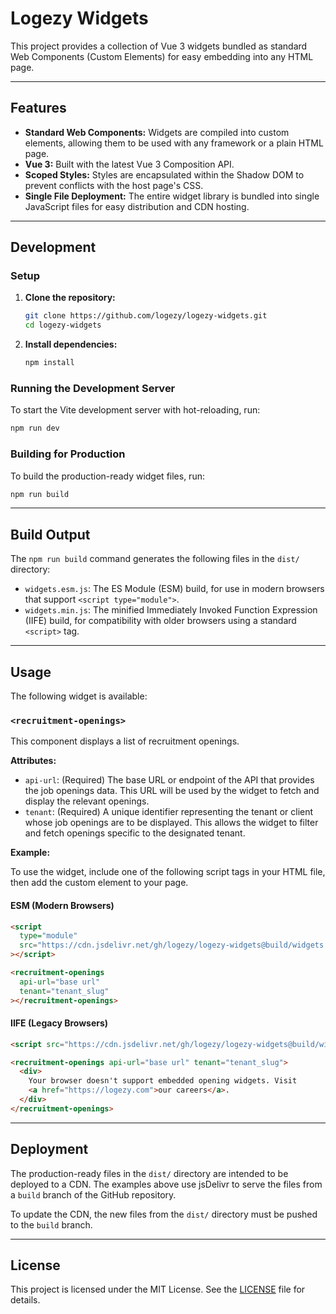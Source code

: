 # Logezy Widgets

This project provides a collection of Vue 3 widgets bundled as standard Web Components (Custom Elements) for easy embedding into any HTML page.

---

## Features

- **Standard Web Components:** Widgets are compiled into custom elements, allowing them to be used with any framework or a plain HTML page.
- **Vue 3:** Built with the latest Vue 3 Composition API.
- **Scoped Styles:** Styles are encapsulated within the Shadow DOM to prevent conflicts with the host page's CSS.
- **Single File Deployment:** The entire widget library is bundled into single JavaScript files for easy distribution and CDN hosting.

---

## Development

### Setup

1.  **Clone the repository:**

    ```bash
    git clone https://github.com/logezy/logezy-widgets.git
    cd logezy-widgets
    ```

2.  **Install dependencies:**
    ```bash
    npm install
    ```

### Running the Development Server

To start the Vite development server with hot-reloading, run:

```bash
npm run dev
```

### Building for Production

To build the production-ready widget files, run:

```bash
npm run build
```

---

## Build Output

The `npm run build` command generates the following files in the `dist/` directory:

- `widgets.esm.js`: The ES Module (ESM) build, for use in modern browsers that support `<script type="module">`.
- `widgets.min.js`: The minified Immediately Invoked Function Expression (IIFE) build, for compatibility with older browsers using a standard `<script>` tag.

---

## Usage

The following widget is available:

### `<recruitment-openings>`

This component displays a list of recruitment openings.

**Attributes:**

- `api-url`: (Required) The base URL or endpoint of the API that provides the job openings data. This URL will be used by the widget to fetch and display the relevant openings.
- `tenant`: (Required) A unique identifier representing the tenant or client whose job openings are to be displayed. This allows the widget to filter and fetch openings specific to the designated tenant.

**Example:**

To use the widget, include one of the following script tags in your HTML file, then add the custom element to your page.

#### ESM (Modern Browsers)

```html
<script
  type="module"
  src="https://cdn.jsdelivr.net/gh/logezy/logezy-widgets@build/widgets.esm.js"
></script>

<recruitment-openings
  api-url="base url"
  tenant="tenant_slug"
></recruitment-openings>
```

#### IIFE (Legacy Browsers)

```html
<script src="https://cdn.jsdelivr.net/gh/logezy/logezy-widgets@build/widgets.min.js"></script>

<recruitment-openings api-url="base url" tenant="tenant_slug">
  <div>
    Your browser doesn't support embedded opening widgets. Visit
    <a href="https://logezy.com">our careers</a>.
  </div>
</recruitment-openings>
```

---

## Deployment

The production-ready files in the `dist/` directory are intended to be deployed to a CDN. The examples above use jsDelivr to serve the files from a `build` branch of the GitHub repository.

To update the CDN, the new files from the `dist/` directory must be pushed to the `build` branch.

---

## License

This project is licensed under the MIT License. See the [LICENSE](LICENSE) file for details.
